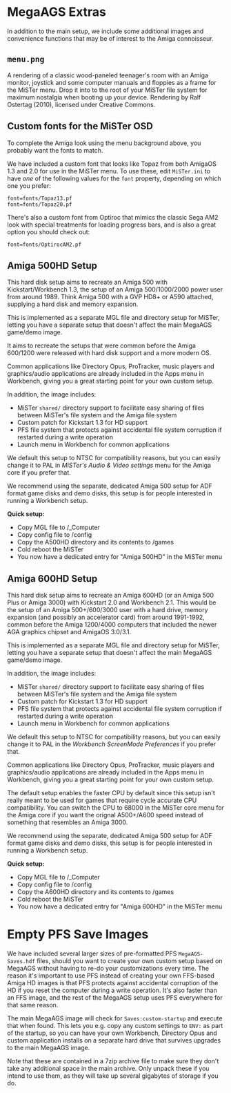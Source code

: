 # MegaAGS Extras 

In addition to the main setup, we include some additional images and convenience functions that may be of interest to the Amiga connoisseur.

## `menu.png`

A rendering of a classic wood-paneled teenager's room with an Amiga monitor, joystick and some computer manuals and floppies as a frame for the MiSTer menu. Drop it into to the root of your MiSTer file system for maximum nostalgia when booting up your device. Rendering by Ralf Ostertag (2010), licensed under Creative Commons.

## Custom fonts for the MiSTer OSD 

To complete the Amiga look using the menu background above, you probably want the fonts to match.

We have included a custom font that looks like Topaz from both AmigaOS 1.3 and 2.0 for use in the MiSTer menu. To use these, edit `MiSTer.ini` to have *one* of the following values for the `font` property, depending on which one you prefer:

```
font=fonts/Topaz13.pf
font=fonts/Topaz20.pf
```

There's also a custom font from Optiroc that mimics the classic Sega AM2 look with special treatments for loading progress bars, and is also a great option you should check out:

```
font=fonts/OptirocAM2.pf
```

## Amiga 500HD Setup

This hard disk setup aims to recreate an Amiga 500 with Kickstart/Workbench 1.3, the setup of an Amiga 500/1000/2000 power user from around 1989. Think Amiga 500 with a GVP HD8+ or A590 attached, supplying a hard disk and memory expansion.

This is implemented as a separate MGL file and directory setup for MiSTer, letting you have a separate setup that doesn't affect the main MegaAGS game/demo image.

It aims to recreate the setups that were common before the Amiga 600/1200 were released with hard disk support and a more modern OS.

Common applications like Directory Opus, ProTracker, music players and graphics/audio applications are already included in the Apps menu in Workbench, giving you a great starting point for your own custom setup.

In addition, the image includes:

* MiSTer `shared/` directory support to facilitate easy sharing of files between MiSTer's file system and the Amiga file system
* Custom patch for Kickstart 1.3 for HD support
* PFS file system that protects against accidental file system corruption if restarted during a write operation
* Launch menu in Workbench for common applications

We default this setup to NTSC for compatibility reasons, but you can easily change it to PAL in *MiSTer's Audio & Video settings* menu for the Amiga core if you prefer that.

We recommend using the separate, dedicated Amiga 500 setup for ADF format game disks and demo disks, this setup is for people interested in running a Workbench setup.

**Quick setup:**

* Copy MGL file to /_Computer
* Copy config file to /config
* Copy the A500HD directory and its contents to /games
* Cold reboot the MiSTer
* You now have a dedicated entry for "Amiga 500HD" in the MiSTer menu

## Amiga 600HD Setup

This hard disk setup aims to recreate an Amiga 600HD (or an Amiga 500 Plus or Amiga 3000) with Kickstart 2.0 and Workbench 2.1. This would be the setup of an Amiga 500+/600/3000 user with a hard drive, memory expansion (and possibly an accelerator card) from around 1991-1992, common before the Amiga 1200/4000 computers that included the newer AGA graphics chipset and AmigaOS 3.0/3.1.

This is implemented as a separate MGL file and directory setup for MiSTer, letting you have a separate setup that doesn't affect the main MegaAGS game/demo image.

In addition, the image includes:

* MiSTer `shared/` directory support to facilitate easy sharing of files between MiSTer's file system and the Amiga file system
* Custom patch for Kickstart 1.3 for HD support
* PFS file system that protects against accidental file system corruption if restarted during a write operation
* Launch menu in Workbench for common applications

We default this setup to NTSC for compatibility reasons, but you can easily change it to PAL in the *Workbench ScreenMode Preferences* if you prefer that.

Common applications like Directory Opus, ProTracker, music players and graphics/audio applications are already included in the Apps menu in Workbench, giving you a great starting point for your own custom setup.

The default setup enables the faster CPU by default since this setup isn't really meant to be used for games that require cycle accurate CPU compatibility. You can switch the CPU to 68000 in the MiSTer core menu for the Amiga core if you want the orignal A500+/A600 speed instead of something that resembles an Amiga 3000.

We recommend using the separate, dedicated Amiga 500 setup for ADF format game disks and demo disks, this setup is for people interested in running a Workbench setup.

**Quick setup:**

* Copy MGL file to /_Computer
* Copy config file to /config
* Copy the A600HD directory and its contents to /games
* Cold reboot the MiSTer
* You now have a dedicated entry for "Amiga 600HD" in the MiSTer menu

# Empty PFS Save Images

We have included several larger sizes of pre-formatted PFS `MegaAGS-Saves.hdf` files, should you want to create your own custom setup based on MegaAGS without having to re-do your customizations every time. The reason it's important to use PFS instead of creating your own FFS-based Amiga HD images is that PFS protects against accidental corruption of the HD if you reset the computer during a write operation. It's also faster than an FFS image, and the rest of the MegaAGS setup uses PFS everywhere for that same reason.

The main MegaAGS image will check for `Saves:custom-startup` and execute that when found. This lets you e.g. copy any custom settings to `ENV:` as part of the startup, so you can have your own Workbench, Directory Opus and custom application installs on a separate hard drive that survives upgrades to the main MegaAGS image.

Note that these are contained in a 7zip archive file to make sure they don't take any additional space in the main archive. Only unpack these if you intend to use them, as they will take up several gigabytes of storage if you do.
